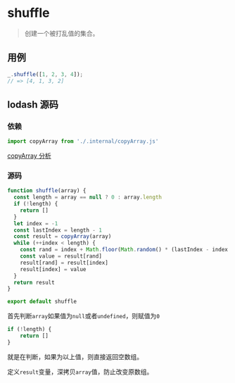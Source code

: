 # shuffle

> 创建一个被打乱值的集合。

## 用例

```js
_.shuffle([1, 2, 3, 4]);
// => [4, 1, 3, 2]
```

## lodash 源码

### 依赖

```js
import copyArray from './.internal/copyArray.js'
```

[copyArray 分析](lodash/internal/copyArray.md)

### 源码

```js
function shuffle(array) {
  const length = array == null ? 0 : array.length
  if (!length) {
    return []
  }
  let index = -1
  const lastIndex = length - 1
  const result = copyArray(array)
  while (++index < length) {
    const rand = index + Math.floor(Math.random() * (lastIndex - index + 1))
    const value = result[rand]
    result[rand] = result[index]
    result[index] = value
  }
  return result
}

export default shuffle
```

首先判断`array`如果值为`null`或者`undefined`，则赋值为`0`

```js
if (!length) {
	return []
}
```

就是在判断，如果为以上值，则直接返回空数组。

定义`result`变量，深拷贝`array`值，防止改变原数组。









































